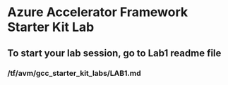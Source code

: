 # Azure Accelerator Framework Starter Kit Lab
## To start your lab session, go to Lab1 readme file 
### /tf/avm/gcc_starter_kit_labs/LAB1.md
